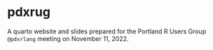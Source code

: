 # pdxrug

A quarto website and slides prepared for the Portland R Users Group `@pdxrlang` meeting on November 11, 2022.
